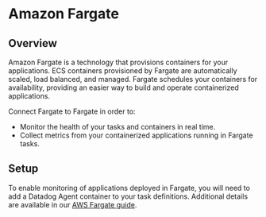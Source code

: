# Amazon Fargate

## Overview

Amazon Fargate is a technology that provisions containers for your applications. ECS containers provisioned by Fargate are automatically scaled, load balanced, and managed. Fargate schedules your containers for availability, providing an easier way to build and operate containerized applications.

Connect Fargate to Fargate in order to:

* Monitor the health of your tasks and containers in real time.
* Collect metrics from your containerized applications running in Fargate tasks.

## Setup

To enable monitoring of applications deployed in Fargate, you will need to add a Datadog Agent container to your task definitions.
Additional details are available in our [AWS Fargate guide](https://docs.datadoghq.com/integrations/ecs_fargate/).
